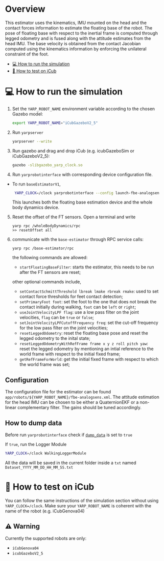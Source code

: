 # Overview
This estimator uses the kinematics, IMU mounted on the head and the contact forces information to estimate the floating base of the robot. The pose of floating base with respect to the inertial frame is computed through legged odometry and is fused along with the attitude estimates from the head IMU. The base velocity is obtained from the contact Jacobian computed using the kinematics information by enforcing the unilateral constraint of the foot.

- [:computer: How to run the simulation](#computer-how-to-run-the-simulation)
- [:running: How to test on iCub](#running-how-to-test-on-icub)

# :computer: How to run the simulation
1. Set the `YARP_ROBOT_NAME` environment variable according to the chosen Gazebo model:
   ```sh
   export YARP_ROBOT_NAME="iCubGazeboV2_5"
   ```
2. Run `yarpserver`
   ``` sh
   yarpserver --write
   ```
3. Run gazebo and drag and drop iCub (e.g. icubGazeboSim or iCubGazeboV2_5):

    ``` sh
    gazebo -slibgazebo_yarp_clock.so
    ```
4. Run `yarprobotinterface` with corresponding device configuration file.
  - To run `baseEstimatorV1`,

    ``` sh
     YARP_CLOCK=/clock yarprobotinterface --config launch-fbe-analogsens.xml
    ```
    This launches both the floating base estimation device and the whole body dynamics device.
5. Reset the offset of the FT sensors. Open a terminal and write

   ```
   yarp rpc /wholeBodyDynamics/rpc
   >> resetOffset all
   ```

6. communicate with the `base-estimator` through RPC service calls:
   ```
   yarp rpc /base-estimator/rpc
   ```
   the following commands are allowed:
   * `startFloatingBaseFilter`: starts the estimator, this needs to be run after the FT sensors are reset;

   other optional commands include,
   
   * `setContactSchmittThreshold lbreak lmake rbreak rmake`: used to set contact force thresholds for feet contact detection;
   * `setPrimaryFoot foot`: set the foot to the one that does not break the contact initially during walking, `foot` can be `left` or `right`;
   * `useJointVelocityLPF flag`: use a low pass filter on the joint velocities, `flag` can be `true` or `false`;
   * `setJointVelocityLPFCutoffFrequency freq`: set the cut-off frequency for the low pass filter on the joint velocities;
   * `resetLeggedOdometry`: reset the floating base pose and reset the legged odometry to the inital state;
   * `resetLeggedOdometryWithRefFrame frame x y z roll pitch yaw`: reset the legged odometry by mentioning an intial reference to the world frame with respect to the initial fixed frame;
   * `getRefFrameForWorld`: get the initial fixed frame with respect to which the world frame was set;

## Configuration

The configuration file for the estimator can be found `app/robots/${YARP_ROBOT_NAME}/fbe-analogsens.xml`. 
The attitude estimation for the head IMU can be chosen to be either a QuaternionEKF or a non-linear complementary filter. The gains should be tuned accordingly.

## How to dump data
Before run `yarprobotinterface` check if [`dump_data`](app/robots/iCubGazeboV2_5/fbe-analogsens.xml#L14) is set to `true`

If `true`, run the Logger Module
``` sh
YARP_CLOCK=/clock WalkingLoggerModule
```

All the data will be saved in the current folder inside a `txt` named `Dataset_YYYY_MM_DD_HH_MM_SS.txt`

# :running: How to test on iCub
You can follow the same instructions of the simulation section without using `YARP_CLOCK=/clock`. Make sure your `YARP_ROBOT_NAME` is coherent with the name of the robot (e.g. iCubGenova04)
## :warning: Warning
Currently the supported robots are only:
- ``iCubGenova04``
- ``icubGazeboV2_5``
